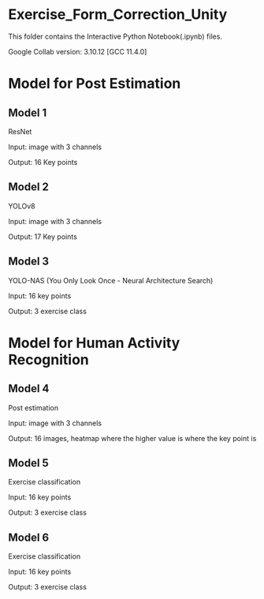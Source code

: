 # Exercise_Form_Correction_Unity

This folder contains the Interactive Python Notebook(.ipynb) files. 

Google Collab version: 3.10.12 [GCC 11.4.0]

# Model for Post Estimation

## Model 1
ResNet

Input: image with 3 channels

Output: 16 Key points

## Model 2
YOLOv8

Input: image with 3 channels

Output: 17 Key points

## Model 3
YOLO-NAS (You Only Look Once - Neural Architecture Search)

Input: 16 key points

Output: 3 exercise class


# Model for Human Activity Recognition

## Model 4
Post estimation

Input: image with 3 channels

Output: 16 images, heatmap where the higher value is where the key point is 

## Model 5
Exercise classification

Input: 16 key points

Output: 3 exercise class

## Model 6
Exercise classification

Input: 16 key points

Output: 3 exercise class


